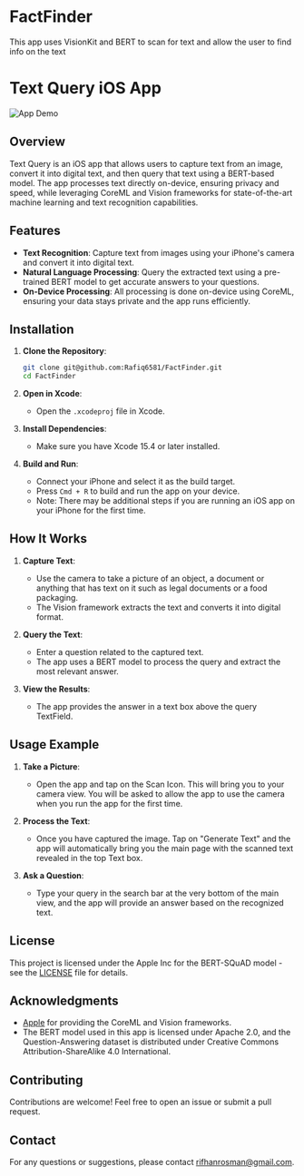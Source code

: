 # FactFinder
This app uses VisionKit and BERT to scan for text and allow the user to find info on the text

# Text Query iOS App

![App Demo](path_to_your_gif.gif) <!-- Replace with the actual path to your GIF -->

## Overview

Text Query is an iOS app that allows users to capture text from an image, convert it into digital text, and then query that text using a BERT-based model. The app processes text directly on-device, ensuring privacy and speed, while leveraging CoreML and Vision frameworks for state-of-the-art machine learning and text recognition capabilities.

## Features

- **Text Recognition**: Capture text from images using your iPhone's camera and convert it into digital text.
- **Natural Language Processing**: Query the extracted text using a pre-trained BERT model to get accurate answers to your questions.
- **On-Device Processing**: All processing is done on-device using CoreML, ensuring your data stays private and the app runs efficiently.

## Installation

1. **Clone the Repository**:
    ```bash
    git clone git@github.com:Rafiq6581/FactFinder.git
    cd FactFinder
    ```

2. **Open in Xcode**:
    - Open the `.xcodeproj` file in Xcode.

3. **Install Dependencies**:
    - Make sure you have Xcode 15.4 or later installed.

4. **Build and Run**:
    - Connect your iPhone and select it as the build target.
    - Press `Cmd + R` to build and run the app on your device.
    - Note: There may be additional steps if you are running an iOS app on your iPhone for the first time.

## How It Works

1. **Capture Text**:
    - Use the camera to take a picture of an object, a document or anything that has text on it such as legal documents or a food packaging. 
    - The Vision framework extracts the text and converts it into digital format.

2. **Query the Text**:
    - Enter a question related to the captured text.
    - The app uses a BERT model to process the query and extract the most relevant answer.

3. **View the Results**:
    - The app provides the answer in a text box above the query TextField.

## Usage Example

1. **Take a Picture**:
    - Open the app and tap on the Scan Icon. This will bring you to your camera view. You will be asked to allow the app to use the camera when you run the app for the first time.

2. **Process the Text**:
    - Once you have captured the image. Tap on "Generate Text" and the app will automatically bring you the main page with the scanned text revealed in the top Text box.

3. **Ask a Question**:
    - Type your query in the search bar at the very bottom of the main view, and the app will provide an answer based on the recognized text.

## License

This project is licensed under the Apple Inc for the BERT-SQuAD model - see the [LICENSE](LICENSE) file for details.

## Acknowledgments

- [Apple](https://developer.apple.com/) for providing the CoreML and Vision frameworks.
- The BERT model used in this app is licensed under Apache 2.0, and the Question-Answering dataset is distributed under Creative Commons Attribution-ShareAlike 4.0 International.

## Contributing

Contributions are welcome! Feel free to open an issue or submit a pull request.

## Contact

For any questions or suggestions, please contact [rifhanrosman@gmail.com](mailto:your-email@example.com).


